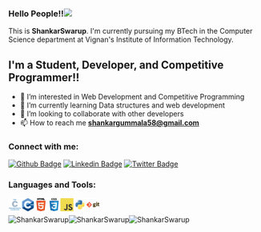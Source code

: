 ### Hello People!!<img src="https://github.com/TheDudeThatCode/TheDudeThatCode/blob/master/Assets/Handshake.gif" width="22px"> 

This is **ShankarSwarup**.  I'm currently pursuing my BTech in the Computer Science department at Vignan's Institute of Information Technology.

## I'm a Student, Developer, and Competitive Programmer!!

- 👀 I’m interested in Web Development and Competitive Programming
- 🌱 I’m currently learning Data structures and web development
- 💞️ I’m looking to collaborate with other developers
- 📫 How to reach me **shankargummala58@gmail.com**
        
<h3 align="left">Connect with me:</h3>

[![Github Badge](https://img.shields.io/badge/ShankarSwarup-blue?style=social&logo=Github&link=https://github.com/ShankarSwarup)](https://github.com/ShankarSwarup)
[![Linkedin Badge](https://img.shields.io/badge/-ShankarSwarup-blue?style=social&logo=Linkedin&logoColor=blue&link=https://www.linkedin.com/in/gummala-jyothi-shankar-swarup-b600ba1aa/)](https://www.linkedin.com/in/gummala-jyothi-shankar-swarup-b600ba1aa/)
[![Twitter Badge](https://img.shields.io/badge/-@ShankarSwarup-1ca0f1?style=social&logo=twitter&logoColor=blue&link=https://twitter.com/ShankarSwarup58)](https://twitter.com/ShankarSwarup58)

<h3 align="left">Languages and Tools:</h3>

<img align="left" alt="CPP" width="26px" src="https://raw.githubusercontent.com/github/explore/80688e429a7d4ef2fca1e82350fe8e3517d3494d/topics/c/c.png" />
<img align="left" alt="CPP" width="26px" src="https://raw.githubusercontent.com/github/explore/80688e429a7d4ef2fca1e82350fe8e3517d3494d/topics/cpp/cpp.png" />
<img align="left" alt="HTML5" width="26px" src="https://raw.githubusercontent.com/github/explore/80688e429a7d4ef2fca1e82350fe8e3517d3494d/topics/html/html.png" />
<img align="left" alt="CSS3" width="26px" src="https://raw.githubusercontent.com/github/explore/80688e429a7d4ef2fca1e82350fe8e3517d3494d/topics/css/css.png" />
<img align="left" alt="JavaScript" width="26px" src="https://raw.githubusercontent.com/github/explore/80688e429a7d4ef2fca1e82350fe8e3517d3494d/topics/javascript/javascript.png" />
<img align="left" alt="Python" width="26px" src="https://raw.githubusercontent.com/github/explore/80688e429a7d4ef2fca1e82350fe8e3517d3494d/topics/python/python.png" />
<img align="left" alt="GitHub" width="26px" src="https://raw.githubusercontent.com/github/explore/78df643247d429f6cc873026c0622819ad797942/topics/git/git.png" />

<br/>
<br/>

<!---
shankar-rocky/shankar-rocky is a ✨ special ✨ repository because its `README.md` (this file) appears on your GitHub profile.
You can click the Preview link to take a look at your changes.
--->

<img align="left" src="https://github-readme-stats.vercel.app/api/top-langs?username=ShankarSwarup&show_icons=true&locale=en&layout=compact_color=ffffff&icon_color=bb2acf&text_color=daf7dc&bg_color=141321" alt="ShankarSwarup" />

<img src="https://github-readme-stats.vercel.app/api?username=ShankarSwarup&show_icons=true&theme=dark&locale=en" alt="ShankarSwarup" align="left"/>

<img src="https://github-readme-streak-stats.herokuapp.com/?user=ShankarSwarup&theme=dark" alt="ShankarSwarup" align="left"/>

